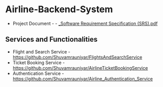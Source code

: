 # Airline-Backend-System
- Project Document - - [_Software Requirement Specification (SRS).pdf](https://github.com/Shuvamrauniyar/Airline-Backend-System/files/11023100/_Software.Requirement.Specification.SRS.pdf)
## Services and Functionalities 
- Flight and Search Service  - https://github.com/Shuvamrauniyar/FlightsAndSearchService
- Ticket Booking Service - https://github.com/Shuvamrauniyar/AirlineTicketBookingService 
- Authentication Service - https://github.com/Shuvamrauniyar/Airline_Authentication_Service

